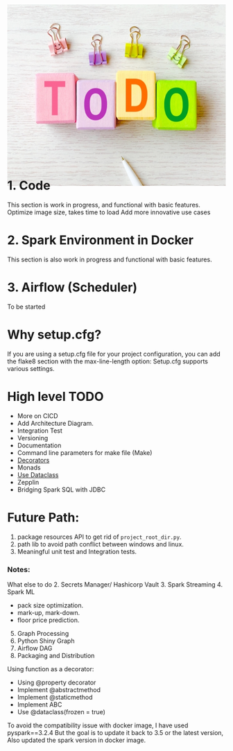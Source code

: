 

<img src="../resources/images/to_do.png" alt="to_do" style="height:419px; width:1072px; margin: -40px 50px -60px 0px; overflow: hidden;"/>


# 1. Code
This section is work in progress, and functional with basic features.
   Optimize image size, takes time to load
   Add more innovative use cases

# 2. Spark Environment in Docker
This section is also work in progress and functional with basic features. 

# 3. Airflow (Scheduler)
To be started

# Why setup.cfg? 
If you are using a setup.cfg file for your project configuration, you can add the flake8 section with the max-line-length option:
Setup.cfg supports various settings.



# High level TODO
- More on CICD
- Add Architecture Diagram.
- Integration Test
- Versioning
- Documentation
- Command line parameters for make file (Make)
- [Decorators](https://towardsdatascience.com/python-decorators-for-data-science-6913f717669a)
- Monads
- [Use Dataclass](https://zetcode.com/python/dataclass/)
- Zepplin
- Bridging Spark SQL with JDBC


# Future Path: 
1. package resources API to get rid of `project_root_dir.py`.
2. path lib to avoid path conflict between windows and linux. 
3. Meaningful unit test and Integration tests. 


### Notes:
What else to do
2. Secrets Manager/ Hashicorp Vault
3. Spark Streaming
4. Spark ML
   - pack size optimization.
   - mark-up, mark-down.
   - floor price prediction.
5. Graph Processing
6. Python Shiny Graph
7. Airflow DAG
8. Packaging and Distribution

Using function as a decorator:
- Using @property decorator
- Implement @abstractmethod
- Implement @staticmethod
- Implement ABC
- Use @dataclass(frozen = true)


To avoid the compatibility issue with docker image, I have used pyspark==3.2.4 
But the goal is to update it back to 3.5 or the latest version, Also updated the spark version
in docker image.